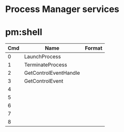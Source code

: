 # Process Manager services

# pm:shell

| Cmd | Name                  | Format |
| --- | --------------------- | ------ |
| 0   | LaunchProcess         |        |
| 1   | TerminateProcess      |        |
| 2   | GetControlEventHandle |        |
| 3   | GetControlEvent       |        |
| 4   |                       |        |
| 5   |                       |        |
| 6   |                       |        |
| 7   |                       |        |
| 8   |                       |        |
